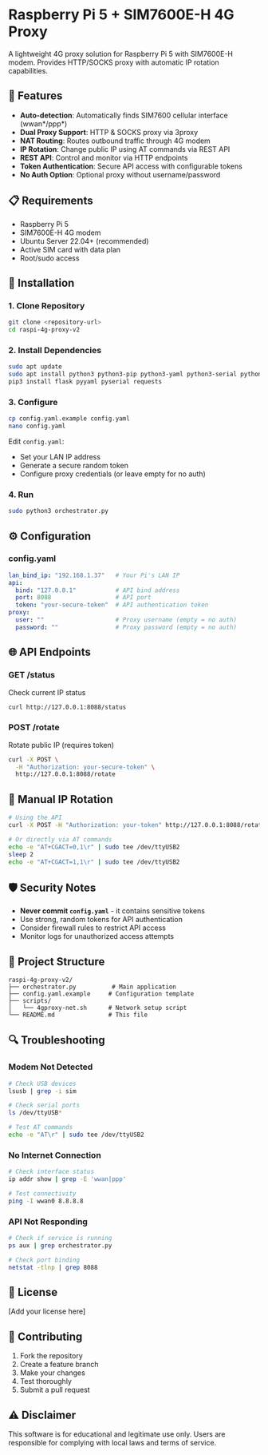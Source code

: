 
# Raspberry Pi 5 + SIM7600E-H 4G Proxy

A lightweight 4G proxy solution for Raspberry Pi 5 with SIM7600E-H modem. Provides HTTP/SOCKS proxy with automatic IP rotation capabilities.

## 🚀 Features

- **Auto-detection**: Automatically finds SIM7600 cellular interface (wwan*/ppp*)
- **Dual Proxy Support**: HTTP & SOCKS proxy via 3proxy
- **NAT Routing**: Routes outbound traffic through 4G modem
- **IP Rotation**: Change public IP using AT commands via REST API
- **REST API**: Control and monitor via HTTP endpoints
- **Token Authentication**: Secure API access with configurable tokens
- **No Auth Option**: Optional proxy without username/password

## 📋 Requirements

- Raspberry Pi 5
- SIM7600E-H 4G modem
- Ubuntu Server 22.04+ (recommended)
- Active SIM card with data plan
- Root/sudo access

## 🔧 Installation

### 1. Clone Repository
```bash
git clone <repository-url>
cd raspi-4g-proxy-v2
```

### 2. Install Dependencies
```bash
sudo apt update
sudo apt install python3 python3-pip python3-yaml python3-serial python3-requests iptables -y
pip3 install flask pyyaml pyserial requests
```

### 3. Configure
```bash
cp config.yaml.example config.yaml
nano config.yaml
```

Edit `config.yaml`:
- Set your LAN IP address
- Generate a secure random token
- Configure proxy credentials (or leave empty for no auth)

### 4. Run
```bash
sudo python3 orchestrator.py
```

## ⚙️ Configuration

### config.yaml
```yaml
lan_bind_ip: "192.168.1.37"   # Your Pi's LAN IP
api:
  bind: "127.0.0.1"           # API bind address
  port: 8088                  # API port
  token: "your-secure-token"  # API authentication token
proxy:
  user: ""                    # Proxy username (empty = no auth)
  password: ""                # Proxy password (empty = no auth)
```

## 🌐 API Endpoints

### GET /status
Check current IP status
```bash
curl http://127.0.0.1:8088/status
```

### POST /rotate
Rotate public IP (requires token)
```bash
curl -X POST \
  -H "Authorization: your-secure-token" \
  http://127.0.0.1:8088/rotate
```

## 🔄 Manual IP Rotation
```bash
# Using the API
curl -X POST -H "Authorization: your-token" http://127.0.0.1:8088/rotate

# Or directly via AT commands
echo -e "AT+CGACT=0,1\r" | sudo tee /dev/ttyUSB2
sleep 2
echo -e "AT+CGACT=1,1\r" | sudo tee /dev/ttyUSB2
```

## 🛡️ Security Notes

- **Never commit `config.yaml`** - it contains sensitive tokens
- Use strong, random tokens for API authentication
- Consider firewall rules to restrict API access
- Monitor logs for unauthorized access attempts

## 📁 Project Structure

```
raspi-4g-proxy-v2/
├── orchestrator.py          # Main application
├── config.yaml.example     # Configuration template
├── scripts/
│   └── 4gproxy-net.sh      # Network setup script
└── README.md               # This file
```

## 🔍 Troubleshooting

### Modem Not Detected
```bash
# Check USB devices
lsusb | grep -i sim

# Check serial ports
ls /dev/ttyUSB*

# Test AT commands
echo -e "AT\r" | sudo tee /dev/ttyUSB2
```

### No Internet Connection
```bash
# Check interface status
ip addr show | grep -E 'wwan|ppp'

# Test connectivity
ping -I wwan0 8.8.8.8
```

### API Not Responding
```bash
# Check if service is running
ps aux | grep orchestrator.py

# Check port binding
netstat -tlnp | grep 8088
```

## 📝 License

[Add your license here]

## 🤝 Contributing

1. Fork the repository
2. Create a feature branch
3. Make your changes
4. Test thoroughly
5. Submit a pull request

## ⚠️ Disclaimer

This software is for educational and legitimate use only. Users are responsible for complying with local laws and terms of service.
